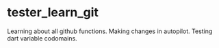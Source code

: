 # tester_learn_git
Learning about all github functions. Making changes in autopilot.
Testing dart variable codomains.
